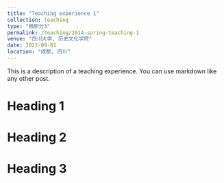 ```yaml
---
title: "Teaching experience 1"
collection: teaching
type: "微积分3"
permalink: /teaching/2014-spring-teaching-1
venue: "四川大学, 历史文化学院"
date: 2022-09-01
location: "成都, 四川"
---
```


This is a description of a teaching experience. You can use markdown like any other post.

Heading 1
======

Heading 2
======

Heading 3
======
